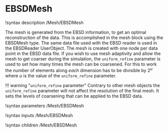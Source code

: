 # EBSDMesh

!syntax description /Mesh/EBSDMesh

The mesh is generated from the EBSD information, to get an optimal reconstruction
of the data. This is accomplished in the mesh block using the EBSDMesh type. The
same data file used with the EBSD reader is used in the EBSDReader UserObject.
The mesh is created with one node per data point in the EBSD data file. If you
wish to use mesh adaptivity and allow the mesh to get coarser during the simulation,
the ```uniform_refine``` parameter is used to set how many times the mesh can be
coarsened. For this to work the number of elements along _each_ dimension has to
be divisible by $2^u$ where $u$ is the value of the ```uniform_refine``` parameter.

!!! warning "```uniform_refine``` parameter"
    Contrary to other mesh objects the ```uniform_refine``` parameter will not
    affect the resolution of the final mesh. It sets the levels of coarsening
    that can be applied to the EBSD data.

!syntax parameters /Mesh/EBSDMesh

!syntax inputs /Mesh/EBSDMesh

!syntax children /Mesh/EBSDMesh
